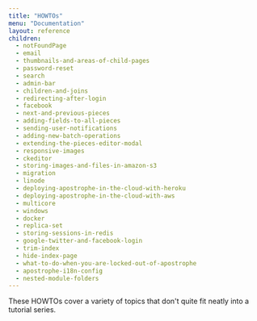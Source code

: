 ```yaml
---
title: "HOWTOs"
menu: "Documentation"
layout: reference
children:
  - notFoundPage
  - email
  - thumbnails-and-areas-of-child-pages
  - password-reset
  - search
  - admin-bar
  - children-and-joins
  - redirecting-after-login
  - facebook
  - next-and-previous-pieces
  - adding-fields-to-all-pieces
  - sending-user-notifications
  - adding-new-batch-operations
  - extending-the-pieces-editor-modal
  - responsive-images
  - ckeditor
  - storing-images-and-files-in-amazon-s3
  - migration
  - linode
  - deploying-apostrophe-in-the-cloud-with-heroku
  - deploying-apostrophe-in-the-cloud-with-aws
  - multicore
  - windows
  - docker
  - replica-set
  - storing-sessions-in-redis
  - google-twitter-and-facebook-login
  - trim-index
  - hide-index-page
  - what-to-do-when-you-are-locked-out-of-apostrophe
  - apostrophe-i18n-config
  - nested-module-folders
---
```


These HOWTOs cover a variety of topics that don't quite fit neatly into a tutorial series.
